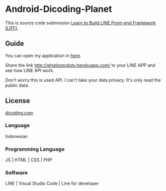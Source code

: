 # Android-Dicoding-Planet
This is source code submission [Learn to Build LINE Front-end Framework (LIFF)](https://www.dicoding.com/academies/153).

## Guide
You can open my application in [here](http://whatismyduty.herokuapp.com/).

Share the link http://whatismyduty.herokuapp.com/ to your LINE APP and see how LINE API work.

Don't worry this is used API. I can't take your data privacy. It's only read the public data.

## License
[dicoding.com](https://www.dicoding.com/academies/153)

### Language
Indonesian

### Programming Language
JS | HTML | CSS | PHP

### Software
LINE | Visual Studio Code | Line for developer

